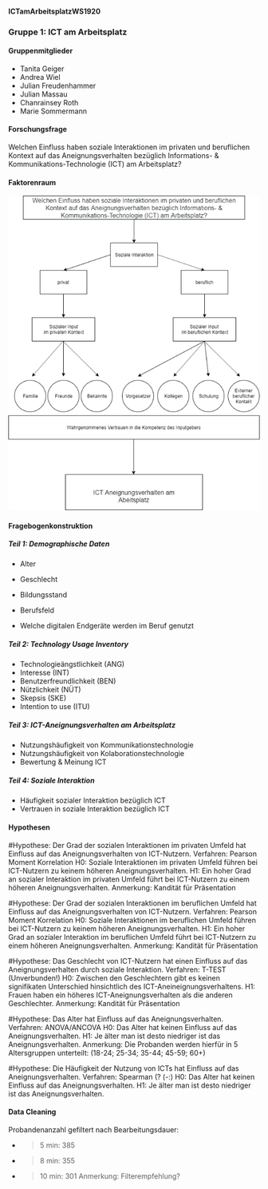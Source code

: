 #### ICTamArbeitsplatzWS1920

### Gruppe 1: ICT am Arbeitsplatz

#### Gruppenmitglieder

* Tanita Geiger
* Andrea Wiel
* Julian Freudenhammer
* Julian Massau
* Chanrainsey Roth
* Marie Sommermann

#### Forschungsfrage

Welchen Einfluss haben soziale Interaktionen im privaten und beruflichen Kontext auf das Aneignungsverhalten bezüglich Informations- & Kommunikations-Technologie (ICT) am Arbeitsplatz?

#### Faktorenraum

![Faktorenraum](IMAGES/191107_FaktorenraumICT.png)

#### Fragebogenkonstruktion

##### Teil 1: Demographische Daten

* Alter
* Geschlecht
* Bildungsstand
* Berufsfeld

* Welche digitalen Endgeräte werden im Beruf genutzt


##### Teil 2: Technology Usage Inventory

* Technologieängstlichkeit (ANG)
* Interesse (INT)
* Benutzerfreundlichkeit (BEN)
* Nützlichkeit (NÜT)
* Skepsis (SKE)
* Intention to use (ITU)

##### Teil 3: ICT-Aneignungsverhalten am Arbeitsplatz

* Nutzungshäufigkeit von Kommunikationstechnologie
* Nutzungshäufigkeit von Kolaborationstechnologie
* Bewertung & Meinung ICT

##### Teil 4: Soziale Interaktion

* Häufigkeit sozialer Interaktion bezüglich ICT
* Vertrauen in soziale Interaktion bezüglich ICT


#### Hypothesen

#Hypothese: Der Grad der sozialen Interaktionen im privaten Umfeld hat Einfluss auf das Aneignungsverhalten von ICT-Nutzern.
Verfahren: Pearson Moment Korrelation
H0: Soziale Interaktionen im privaten Umfeld führen bei ICT-Nutzern zu keinem höheren Aneignungsverhalten.
H1: Ein hoher Grad an sozialer Interaktion im privaten Umfeld führt bei ICT-Nutzern zu einem höheren Aneignungsverhalten.
Anmerkung: Kandität für Präsentation


#Hypothese: Der Grad der sozialen Interaktionen im beruflichen Umfeld hat Einfluss auf das Aneignungsverhalten von ICT-Nutzern.
Verfahren: Pearson Moment Korrelation
H0: Soziale Interaktionen im beruflichen Umfeld führen bei ICT-Nutzern zu keinem höheren Aneignungsverhalten.
H1: Ein hoher Grad an sozialer Interaktion im beruflichen Umfeld führt bei ICT-Nutzern zu einem höheren Aneignungsverhalten.
Anmerkung: Kandität für Präsentation


#Hypothese: Das Geschlecht von ICT-Nutzern hat einen Einfluss auf das Aneignungsverhalten durch soziale Interaktion.
Verfahren: T-TEST (Unverbunden!)
H0: Zwischen den Geschlechtern gibt es keinen signifikaten Unterschied hinsichtlich des ICT-Aneineignungsverhaltens.
H1: Frauen haben ein höheres ICT-Aneignungsverhalten als die anderen Geschlechter.
Anmerkung: Kandität für Präsentation



#Hypothese: Das Alter hat Einfluss auf das Aneignungsverhalten.
Verfahren: ANOVA/ANCOVA
H0: Das Alter hat keinen Einfluss auf das Aneignungsverhalten.
H1: Je älter man ist desto niedriger ist das Aneignungsverhalten.
Anmerkung: Die Probanden werden hierfür in 5 Altersgruppen unterteilt: (18-24; 25-34; 35-44; 45-59; 60+)


#Hypothese: Die Häufigkeit der Nutzung von ICTs hat Einfluss auf das Aneignungsverhalten.
Verfahren: Spearman (? (-:)
H0: Das Alter hat keinen Einfluss auf das Aneignungsverhalten.
H1: Je älter man ist desto niedriger ist das Aneignungsverhalten.



#### Data Cleaning

Probandenanzahl gefiltert nach Bearbeitungsdauer:
* >5  min: 385
* >8  min: 355
* >10 min: 301
Anmerkung: Filterempfehlung?



